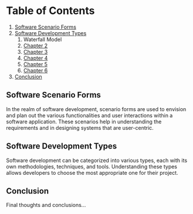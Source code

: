# Table of Contents

1. [Software Scenario Forms](#software-scenario-forms)
2. [Software Development Types](#software-development-types)
   1. Waterfall Model
   2. [Chapter 2](#chapter-2)
   3. [Chapter 3](#chapter-3)
   4. [Chapter 4](#chapter-4)
   5. [Chapter 5](#chapter-5)
   6. [Chapter 6](#chapter-6)
4. [Conclusion](#conclusion)

## Software Scenario Forms
In the realm of software development, scenario forms are used to envision and plan out the various functionalities and user interactions within a software application. These scenarios help in understanding the requirements and in designing systems that are user-centric.

## Software Development Types
Software development can be categorized into various types, each with its own methodologies, techniques, and tools. Understanding these types allows developers to choose the most appropriate one for their project.



## Conclusion
Final thoughts and conclusions...
